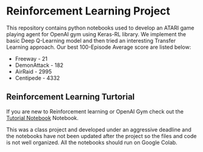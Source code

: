 # Reinforcement Learning Project

This repository contains python notebooks used to develop an ATARI game playing agent for OpenAI gym using Keras-RL library. We implement the basic Deep Q-Learning model and then tried an interesting Transfer Learning approach. Our best 100-Episode Average score are listed below:

- Freeway - 21
- DemonAttack - 182
- AirRaid - 2995 
- Centipede - 4332

## Reinforcement Learning Turtorial

If you are new to Reinforcement learning or OpenAI Gym check out the [Tutorial Notebook](./rl_openai_tutorial.ipynb) Notebook.

This was a class project and developed under an aggressive deadline and the notebooks have not been updated after the project so the files and code is not well organized. All the notebooks should run on Google Colab. 
